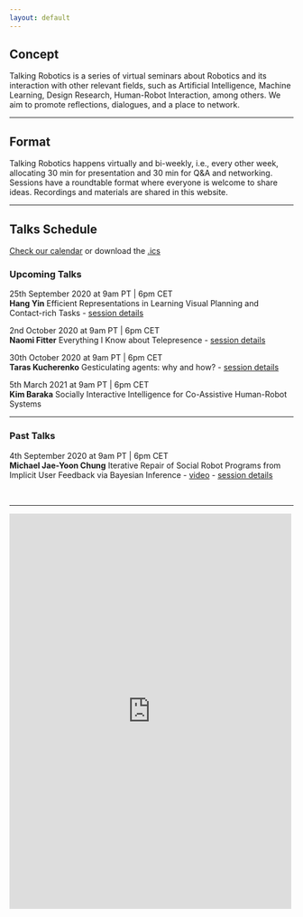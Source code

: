 ```yaml
---
layout: default
---
```


## Concept
Talking Robotics is a series of virtual seminars about Robotics and its interaction with other relevant fields, such as Artificial Intelligence, Machine Learning, Design Research, Human-Robot Interaction, among others. We aim to promote reflections, dialogues, and a place to network.

---

## Format
Talking Robotics happens virtually and bi-weekly, i.e., every other week, allocating 30 min for presentation and 30 min for Q&A and networking. Sessions have a roundtable format where everyone is welcome to share ideas. Recordings and materials are shared in this website.

---

## Talks Schedule
[Check our calendar](https://calendar.google.com/calendar/u/1?cid=dGFsa2luZ3JvYm90aWNzQGdtYWlsLmNvbQ) or download the [.ics](assets/talkingrobotics@gmail.com.ics)


### Upcoming Talks
25th September 2020 at 9am PT | 6pm CET \
**Hang Yin**
Efficient Representations in Learning Visual Planning and Contact-rich Tasks - [session details](./session_details/hang.html) 

2nd October 2020 at 9am PT | 6pm CET \
**Naomi Fitter**
Everything I Know about Telepresence - [session details](./session_details/naomi.html) 

30th October 2020 at 9am PT | 6pm CET \
**Taras Kucherenko**
Gesticulating agents: why and how? - [session details](./session_details/taras.html) 

5th March 2021 at 9am PT | 6pm CET \
**Kim Baraka**
Socially Interactive Intelligence for Co-Assistive Human-Robot Systems

<hr />

### Past Talks
4th September 2020 at 9am PT | 6pm CET \
**Michael Jae-Yoon Chung**
Iterative Repair of Social Robot Programs from Implicit User Feedback via Bayesian Inference - [video](https://youtu.be/lf36COCC2A4) - [session details](./session_details/mike.html) 
 






<br />





<!--<iframe width="560" height="315" src="https://www.youtube.com/embed/5qap5aO4i9A" frameborder="0" allow="accelerometer; autoplay; encrypted-media; gyroscope; picture-in-picture" allowfullscreen></iframe>-->
    

---

<iframe src="https://docs.google.com/forms/d/e/1FAIpQLScLvZgBNdJPySiHizLnQPhOtnB6ud8IL1FWHvrZgij6RQ19uA/viewform?embedded=true" width="500" height="700" frameborder="0" marginheight="0" marginwidth="0">Loading…</iframe>
